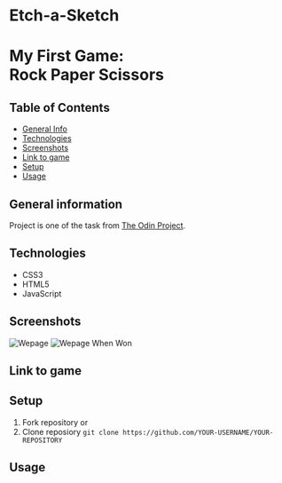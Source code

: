 # Etch-a-Sketch
# My First Game: <br />Rock Paper Scissors

## Table of Contents
* [General Info](#general-information)
* [Technologies](#technologies)
* [Screenshots](#screenshots)
* [Link to game](#link-to-game)
* [Setup](#setup)
* [Usage](#usage)


## General information
Project is one of the task from [The Odin Project](https://www.theodinproject.com/lessons/foundations-etch-a-sketch). 

## Technologies
* CSS3
* HTML5
* JavaScript

## Screenshots
![Wepage]()
![Wepage When Won]()

## Link to game


## Setup

1. Fork repository 
or
2. Clone reposiory
   `git clone https://github.com/YOUR-USERNAME/YOUR-REPOSITORY`

## Usage


